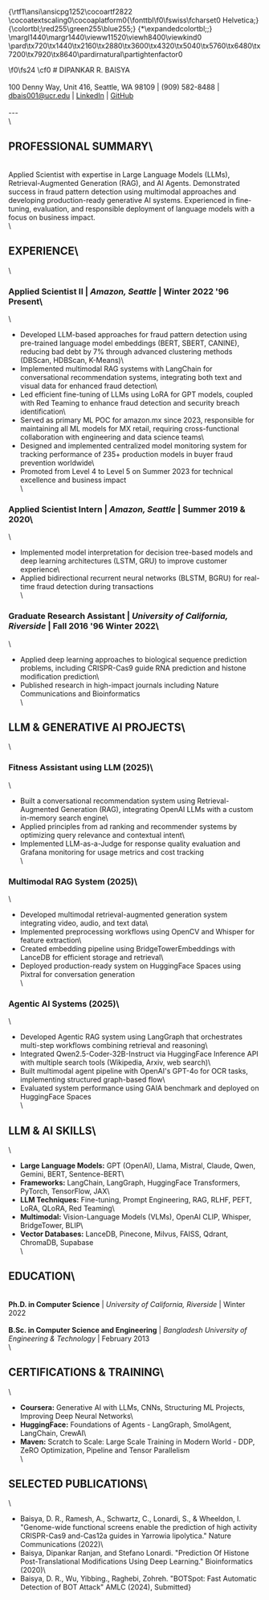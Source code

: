{\rtf1\ansi\ansicpg1252\cocoartf2822
\cocoatextscaling0\cocoaplatform0{\fonttbl\f0\fswiss\fcharset0 Helvetica;}
{\colortbl;\red255\green255\blue255;}
{\*\expandedcolortbl;;}
\margl1440\margr1440\vieww11520\viewh8400\viewkind0
\pard\tx720\tx1440\tx2160\tx2880\tx3600\tx4320\tx5040\tx5760\tx6480\tx7200\tx7920\tx8640\pardirnatural\partightenfactor0

\f0\fs24 \cf0 # DIPANKAR R. BAISYA\
\
100 Denny Way, Unit 416, Seattle, WA 98109 | (909) 582-8488 | dbais001@ucr.edu | [LinkedIn](www.linkedin.com/in/dbaisya) | [GitHub](https://github.com/daddyofadoggy)\
\
---\
\
## PROFESSIONAL SUMMARY\
\
Applied Scientist with expertise in Large Language Models (LLMs), Retrieval-Augmented Generation (RAG), and AI Agents. Demonstrated success in fraud pattern detection using multimodal approaches and developing production-ready generative AI systems. Experienced in fine-tuning, evaluation, and responsible deployment of language models with a focus on business impact.\
\
## EXPERIENCE\
\
### Applied Scientist II | *Amazon, Seattle* | Winter 2022 \'96 Present\
\
- Developed LLM-based approaches for fraud pattern detection using pre-trained language model embeddings (BERT, SBERT, CANINE), reducing bad debt by 7% through advanced clustering methods (DBScan, HDBScan, K-Means)\
- Implemented multimodal RAG systems with LangChain for conversational recommendation systems, integrating both text and visual data for enhanced fraud detection\
- Led efficient fine-tuning of LLMs using LoRA for GPT models, coupled with Red Teaming to enhance fraud detection and security breach identification\
- Served as primary ML POC for amazon.mx since 2023, responsible for maintaining all ML models for MX retail, requiring cross-functional collaboration with engineering and data science teams\
- Designed and implemented centralized model monitoring system for tracking performance of 235+ production models in buyer fraud prevention worldwide\
- Promoted from Level 4 to Level 5 on Summer 2023 for technical excellence and business impact\
\
### Applied Scientist Intern | *Amazon, Seattle* | Summer 2019 & 2020\
\
- Implemented model interpretation for decision tree-based models and deep learning architectures (LSTM, GRU) to improve customer experience\
- Applied bidirectional recurrent neural networks (BLSTM, BGRU) for real-time fraud detection during transactions\
\
### Graduate Research Assistant | *University of California, Riverside* | Fall 2016 \'96 Winter 2022\
\
- Applied deep learning approaches to biological sequence prediction problems, including CRISPR-Cas9 guide RNA prediction and histone modification prediction\
- Published research in high-impact journals including Nature Communications and Bioinformatics\
\
## LLM & GENERATIVE AI PROJECTS\
\
### Fitness Assistant using LLM (2025)\
\
- Built a conversational recommendation system using Retrieval-Augmented Generation (RAG), integrating OpenAI LLMs with a custom in-memory search engine\
- Applied principles from ad ranking and recommender systems by optimizing query relevance and contextual intent\
- Implemented LLM-as-a-Judge for response quality evaluation and Grafana monitoring for usage metrics and cost tracking\
\
### Multimodal RAG System (2025)\
\
- Developed multimodal retrieval-augmented generation system integrating video, audio, and text data\
- Implemented preprocessing workflows using OpenCV and Whisper for feature extraction\
- Created embedding pipeline using BridgeTowerEmbeddings with LanceDB for efficient storage and retrieval\
- Deployed production-ready system on HuggingFace Spaces using Pixtral for conversation generation\
\
### Agentic AI Systems (2025)\
\
- Developed Agentic RAG system using LangGraph that orchestrates multi-step workflows combining retrieval and reasoning\
- Integrated Qwen2.5-Coder-32B-Instruct via HuggingFace Inference API with multiple search tools (Wikipedia, Arxiv, web search)\
- Built multimodal agent pipeline with OpenAI's GPT-4o for OCR tasks, implementing structured graph-based flow\
- Evaluated system performance using GAIA benchmark and deployed on HuggingFace Spaces\
\
## LLM & AI SKILLS\
\
- **Large Language Models:** GPT (OpenAI), Llama, Mistral, Claude, Qwen, Gemini, BERT, Sentence-BERT\
- **Frameworks:** LangChain, LangGraph, HuggingFace Transformers, PyTorch, TensorFlow, JAX\
- **LLM Techniques:** Fine-tuning, Prompt Engineering, RAG, RLHF, PEFT, LoRA, QLoRA, Red Teaming\
- **Multimodal:** Vision-Language Models (VLMs), OpenAI CLIP, Whisper, BridgeTower, BLIP\
- **Vector Databases:** LanceDB, Pinecone, Milvus, FAISS, Qdrant, ChromaDB, Supabase\
\
## EDUCATION\
\
**Ph.D. in Computer Science** | *University of California, Riverside* | Winter 2022\
\
**B.Sc. in Computer Science and Engineering** | *Bangladesh University of Engineering & Technology* | February 2013\
\
## CERTIFICATIONS & TRAINING\
\
- **Coursera:** Generative AI with LLMs, CNNs, Structuring ML Projects, Improving Deep Neural Networks\
- **HuggingFace:** Foundations of Agents - LangGraph, SmolAgent, LangChain, CrewAI\
- **Maven:** Scratch to Scale: Large Scale Training in Modern World - DDP, ZeRO Optimization, Pipeline and Tensor Parallelism\
\
## SELECTED PUBLICATIONS\
\
- Baisya, D. R., Ramesh, A., Schwartz, C., Lonardi, S., & Wheeldon, I. "Genome-wide functional screens enable the prediction of high activity CRISPR-Cas9 and-Cas12a guides in Yarrowia lipolytica." Nature Communications (2022)\
- Baisya, Dipankar Ranjan, and Stefano Lonardi. "Prediction Of Histone Post-Translational Modifications Using Deep Learning." Bioinformatics (2020)\
- Baisya, D. R., Wu, Yibbing., Raghebi, Zohreh. "BOTSpot: Fast Automatic Detection of BOT Attack" AMLC (2024), Submitted}